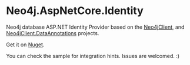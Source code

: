 # Neo4j.AspNetCore.Identity
Neo4j database ASP.NET Identity Provider based on the [Neo4jClient](https://github.com/Readify/Neo4jClient/), and [Neo4jClient.DataAnnotations](https://github.com/francnuec/Neo4jClient.DataAnnotations) projects.

Get it on [Nuget](https://www.nuget.org/packages/Neo4j.AspNetCore.Identity/1.0.0).

You can check the sample for integration hints. Issues are welcomed. :)
